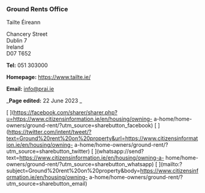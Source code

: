 ###  Ground Rents Office

Tailte Éireann

Chancery Street  
Dublin 7  
Ireland  
D07 T652

**Tel:** 051 303000

**Homepage:** [ https://www.tailte.ie/ ](https://www.tailte.ie/)

**Email:** [ info@prai.ie ](mailto:info@prai.ie)

_**Page edited:** 22 June 2023 _

[
](https://facebook.com/sharer/sharer.php?u=https://www.citizensinformation.ie/en/housing/owning-
a-home/home-owners/ground-rent/?utm_source=sharebutton_facebook) [
](https://twitter.com/intent/tweet/?text=Ground%20rent%20on%20property&url=https://www.citizensinformation.ie/en/housing/owning-
a-home/home-owners/ground-rent/?utm_source=sharebutton_twitter) [
](whatsapp://send?text=https://www.citizensinformation.ie/en/housing/owning-a-
home/home-owners/ground-rent/?utm_source=sharebutton_whatsapp) [
](mailto:?subject=Ground%20rent%20on%20property&body=https://www.citizensinformation.ie/en/housing/owning-
a-home/home-owners/ground-rent/?utm_source=sharebutton_email) [
](javascript:void\(0\))
